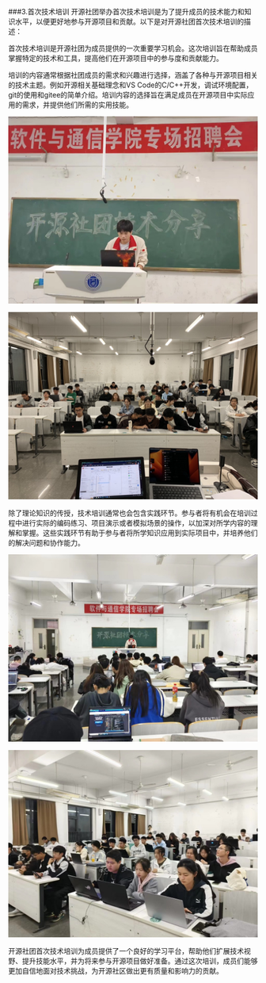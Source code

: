 ###3.首次技术培训
开源社团举办首次技术培训是为了提升成员的技术能力和知识水平，以便更好地参与开源项目和贡献。以下是对开源社团首次技术培训的描述：

首次技术培训是开源社团为成员提供的一次重要学习机会。这次培训旨在帮助成员掌握特定的技术和工具，提高他们在开源项目中的参与度和贡献能力。

培训的内容通常根据社团成员的需求和兴趣进行选择，涵盖了各种与开源项目相关的技术主题。例如开源相关基础理念和VS Code的C/C++开发，调试环境配置，git的使用和gitee的简单介绍。培训内容的选择旨在满足成员在开源项目中实际应用的需求，并提供他们所需的实用技能。

![图片1](./img/img3.1.jpeg)

![图片2](./img/img3.2.jpeg)

除了理论知识的传授，技术培训通常也会包含实践环节。参与者将有机会在培训过程中进行实际的编码练习、项目演示或者模拟场景的操作，以加深对所学内容的理解和掌握。这些实践环节有助于参与者将所学知识应用到实际项目中，并培养他们的解决问题和协作能力。

![图片3](./img/img3.3.jpeg)

![图片4](./img/img3.4.jpeg)

开源社团首次技术培训为成员提供了一个良好的学习平台，帮助他们扩展技术视野、提升技能水平，并为将来参与开源项目做好准备。通过这次培训，成员们能够更加自信地面对技术挑战，为开源社区做出更有质量和影响力的贡献。